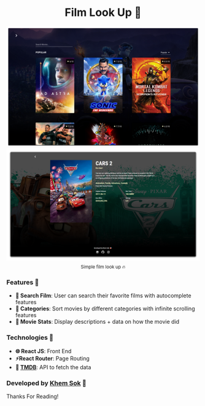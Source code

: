 <div align="center">
<h1>Film Look Up 🍿</h1>
<a href="https://filmlookup.now.sh/"><img src="static/images/screenshot1.png"></a>
<a href="https://filmlookup.now.sh/"><img src="static/images/screenshot2.png"></a>
<sub>Simple film look up 🔥</sub>
</div>

### Features 🎨

- **🔎 Search Film**: User can search their favorite films with autocomplete features
- **🥊 Categories**: Sort movies by different categories with infinite scrolling features
- **🎥 Movie Stats**: Display descriptions + data on how the movie did

### Technologies 🔨

- **🌐 React JS**: Front End
- **⚡React Router**: Page Routing
- **🍿 [TMDB](https://www.themoviedb.org/?language=en-US)**: API to fetch the data

### Developed by [Khem Sok](https://github.com/khemsok) 🧐

Thanks For Reading!
